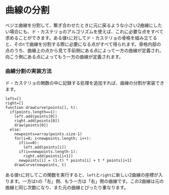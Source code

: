 # 曲線の分割

ベジエ曲線を分割して、繫ぎ合わせたときに元に戻るような小さい2曲線にしたい場合にも、ド・カステリョのアルゴリズムを使えば、これに必要な点をすべて求めることができます。ある値`t`に対してド・カステリョの骨格を組み立てると、その`t`で曲線を分割する際に必要になる点がすべて得られます。骨格内部の点のうち、曲線上の点から見て手前側にある点によって一方の曲線が定義され、向こう側にある点によってもう一方の曲線が定義されます。

<graphics-element title="曲線の分割" width="825" src="./splitting.js"></graphics-element>

<div class="howtocode">

### 曲線分割の実装方法

ド・カステリョの関数の中に記録する処理を追加すれば、曲線の分割が実装できます。

```
left=[]
right=[]
function drawCurve(points[], t):
  if(points.length==1):
    left.add(points[0])
    right.add(points[0])
    draw(points[0])
  else:
    newpoints=array(points.size-1)
    for(i=0; i<newpoints.length; i++):
      if(i==0):
        left.add(points[i])
      if(i==newpoints.length-1):
        right.add(points[i+1])
      newpoints[i] = (1-t) * points[i] + t * points[i+1]
    drawCurve(newpoints, t)
```

ある値`t`に対してこの関数を実行すると、`left`と`right`に新しい2曲線の座標が入ります。一方は`t`の「左」側、もう一方は「右」側の曲線です。この2曲線は元の曲線と同じ次数になり、また元の曲線とぴったり重なります。

</div>
